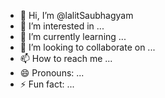 - 👋 Hi, I’m @lalitSaubhagyam
- 👀 I’m interested in ...
- 🌱 I’m currently learning ...
- 💞️ I’m looking to collaborate on ...
- 📫 How to reach me ...
- 😄 Pronouns: ...
- ⚡ Fun fact: ...

<!---
lalitSaubhagyam/lalitSaubhagyam is a ✨ special ✨ repository because its `README.md` (this file) appears on your GitHub profile.
You can click the Preview link to take a look at your changes.
--->
